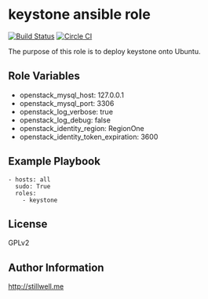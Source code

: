keystone ansible role
=====================

[![Build Status](https://travis-ci.org/marklee77/ansible-role-keystone.svg?branch=master)](https://travis-ci.org/marklee77/ansible-role-keystone)
[![Circle CI](https://circleci.com/gh/marklee77/ansible-role-nova-keystone.svn?style=shield&circle-token=0c664f98ae3751e2c2dc6bd737f2834b03231668)](https://circleci.com/gh/marklee77/ansible-role-keystone/)

The purpose of this role is to deploy keystone onto Ubuntu. 

Role Variables
--------------

- openstack_mysql_host: 127.0.0.1
- openstack_mysql_port: 3306
- openstack_log_verbose: true
- openstack_log_debug: false
- openstack_identity_region: RegionOne
- openstack_identity_token_expiration: 3600

Example Playbook
-------------------------

    - hosts: all
      sudo: True
      roles:
        - keystone

License
-------

GPLv2

Author Information
------------------

http://stillwell.me
